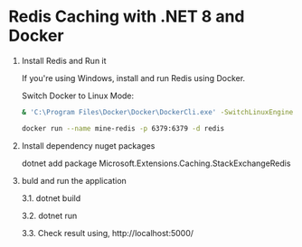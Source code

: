 # Redis Caching with .NET 8 and Docker

1. Install Redis and Run it

   If you're using Windows, install and run Redis using Docker.

   Switch Docker to Linux Mode:
   ```sh
   & 'C:\Program Files\Docker\Docker\DockerCli.exe' -SwitchLinuxEngine

   docker run --name mine-redis -p 6379:6379 -d redis


2. Install dependency nuget packages

   dotnet add package Microsoft.Extensions.Caching.StackExchangeRedis


3. buld and run the application

   3.1. dotnet build
   
   3.2. dotnet run
   
   3.3. Check result using, http://localhost:5000/
    